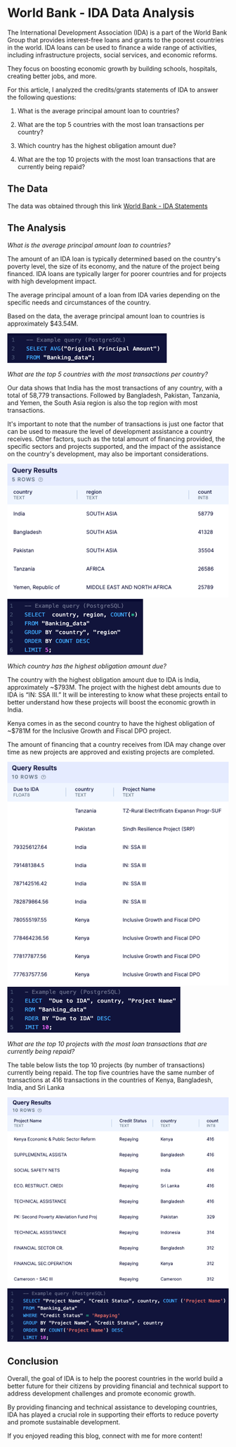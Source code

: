# World Bank - IDA Data Analysis

The International Development Association (IDA) is a part of the World Bank Group that provides interest-free loans and grants to the poorest countries in the world. IDA loans can be used to finance a wide range of activities, including infrastructure projects, social services, and economic reforms.

They focus on boosting economic growth by building schools, hospitals, creating better jobs, and more.  
 
For this article, I analyzed the credits/grants statements of IDA to answer the following questions:  
 
1)	What is the average principal amount loan to countries? 

2)	What are the top 5 countries with the most loan transactions per country?

3)	Which country has the highest obligation amount due? 

4)	What are the top 10 projects with the most loan transactions that are currently being repaid?

## The Data

The data was obtained through this link [World Bank - IDA Statements](https://finances.worldbank.org/Loans-and-Credits/IDA-Statement-Of-Credits-and-Grants-Historical-Dat/tdwh-3krx)

## The Analysis

*What is the average principal amount loan to countries?*

The amount of an IDA loan is typically determined based on the country's poverty level, the size of its economy, and the nature of the project being financed. IDA loans are typically larger for poorer countries and for projects with high development impact.

The average principal amount of a loan from IDA varies depending on the specific needs and circumstances of the country.

Based on the data, the average principal amount loan to countries is approximately $43.54M.  

<img src="images/IDA 1.png?raw=true"/>

*What are the top 5 countries with the most transactions per country?*

Our data shows that India has the most transactions of any country, with a total of 58,779 transactions. 
Followed by Bangladesh, Pakistan, Tanzania, and Yemen, the South Asia region is also the top region with most transactions. 

It's important to note that the number of transactions is just one factor that can be used to measure the level of development assistance a country receives. Other factors, such as the total amount of financing provided, the specific sectors and projects supported, and the impact of the assistance on the country's development, may also be important considerations.

<img src="images/IDA 2-1.png?raw=true"/>

<img src="images/IDA 2.png?raw=true"/>

*Which country has the highest obligation amount due?*

The country with the highest obligation amount due to IDA is India, approximately ~$793M. 
The project with the highest debt amounts due to IDA is “IN: SSA III.” 
It will be interesting to know what these projects entail to better understand how these projects will boost the economic growth in India. 
 
Kenya comes in as the second country to have the highest obligation of ~$781M for the Inclusive Growth and Fiscal DPO project. 

The amount of financing that a country receives from IDA may change over time as new projects are approved and existing projects are completed.

<img src="images/IDA 3-1.png?raw=true"/>

<img src="images/IDA 3.png?raw=true"/>

*What are the top 10 projects with the most loan transactions that are currently being repaid?*
 
The table below lists the top 10 projects (by number of transactions) currently being repaid. The top five countries have the same number of transactions at 416 transactions in the countries of Kenya, Bangladesh, India, and Sri Lanka

<img src="images/IDA 4-1.png?raw=true"/>

<img src="images/IDA 4.png?raw=true"/>

## Conclusion

Overall, the goal of IDA is to help the poorest countries in the world build a better future for their citizens by providing financial and technical support to address development challenges and promote economic growth.

By providing financing and technical assistance to developing countries, IDA has played a crucial role in supporting their efforts to reduce poverty and promote sustainable development.


If you enjoyed reading this blog, connect with me for more content!









